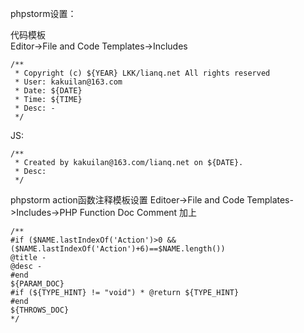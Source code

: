 phpstorm设置：  

代码模板  
Editor->File and Code Templates->Includes  
```  
/**
 * Copyright (c) ${YEAR} LKK/lianq.net All rights reserved
 * User: kakuilan@163.com
 * Date: ${DATE}
 * Time: ${TIME}
 * Desc: -
 */
```  

JS:  
```
/**
 * Created by kakuilan@163.com/lianq.net on ${DATE}.
 * Desc: 
 */
```

phpstorm action函数注释模板设置
Editoer->File and Code Templates->Includes->PHP Function Doc Comment
加上
```
/**
#if ($NAME.lastIndexOf('Action')>0 && ($NAME.lastIndexOf('Action')+6)==$NAME.length())
@title -
@desc -
#end
${PARAM_DOC}
#if (${TYPE_HINT} != "void") * @return ${TYPE_HINT}
#end
${THROWS_DOC}
*/
```





